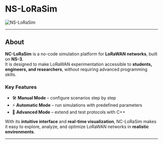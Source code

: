 # NS-LoRaSim

![NS-LoRaSim](https://img.shields.io/badge/NS--LoRaSim-C++%20Simulator-blue?style=for-the-badge&logo=c%2B%2B&logoColor=white)

---

## About

**NC-LoRaSim** is a no-code simulation platform for **LoRaWAN networks**, built on **NS-3**.  
It is designed to make LoRaWAN experimentation accessible to **students, engineers, and researchers**, without requiring advanced programming skills.  

### Key Features
- 🛠️ **Manual Mode** – configure scenarios step by step  
- ⚡ **Automatic Mode** – run simulations with predefined parameters  
- 🔬 **Advanced Mode** – extend and test protocols with C++  

With its **intuitive interface** and **real-time visualization**, NC-LoRaSim makes it easy to explore, analyze, and optimize LoRaWAN networks in **realistic environments**.  

---
